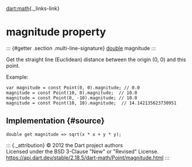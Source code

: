 [dart:math](../../dart-math/dart-math-library){._links-link}

magnitude property
==================

::: {#getter .section .multi-line-signature}
[double](../../dart-core/double-class) magnitude
:::

Get the straight line (Euclidean) distance between the origin (0, 0) and
this point.

Example:

``` {.language-dart data-language="dart"}
var magnitude = const Point(0, 0).magnitude; // 0.0
magnitude = const Point(10, 0).magnitude;  // 10.0
magnitude = const Point(0, -10).magnitude; // 10.0
magnitude = const Point(10, 10).magnitude;  // 14.142135623730951
```

Implementation {#source}
--------------

``` {.language-dart data-language="dart"}
double get magnitude => sqrt(x * x + y * y);
```

::: {._attribution}
© 2012 the Dart project authors\
Licensed under the BSD 3-Clause \"New\" or \"Revised\" License.\
<https://api.dart.dev/stable/2.18.5/dart-math/Point/magnitude.html>
:::

